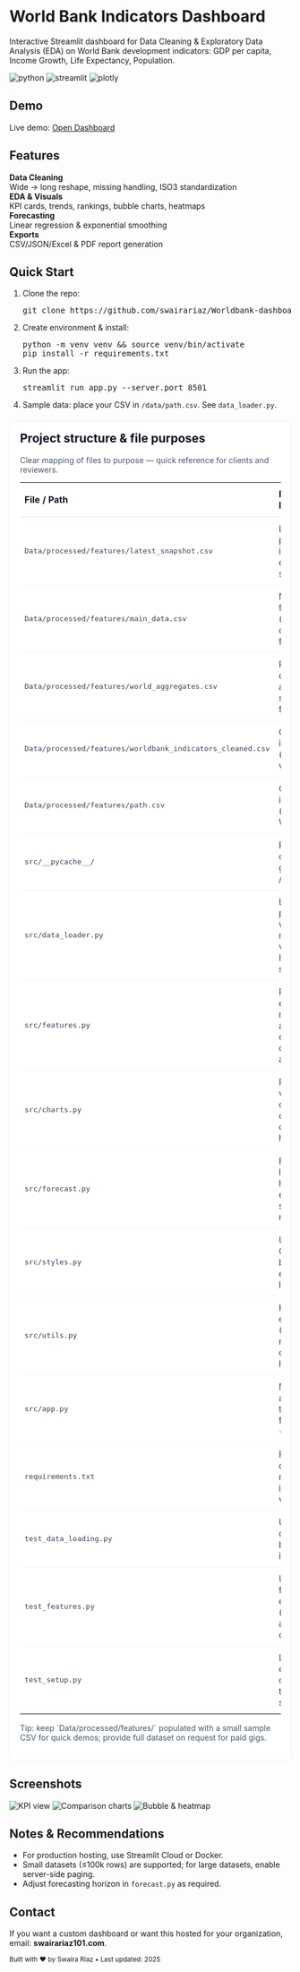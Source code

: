 
  <h1>World Bank Indicators Dashboard</h1>
  <p class="lead">Interactive Streamlit dashboard for Data Cleaning & Exploratory Data Analysis (EDA) on World Bank development indicators: GDP per capita, Income Growth, Life Expectancy, Population.</p>

  <div class="badges">
    <img src="https://img.shields.io/badge/python-3.10-blue" alt="python"/>
    <img src="https://img.shields.io/badge/streamlit-1.0-orange" alt="streamlit"/>
    <img src="https://img.shields.io/badge/plotly-graph-green" alt="plotly"/>
  </div>

  <h2>Demo</h2>
  <p>Live demo: <a class="btn" href="YOUR_DEMO_URL" target="_blank" rel="noopener">Open Dashboard</a></p>

  <h2>Features</h2>
  <div class="kpis">
    <div class="card"><strong>Data Cleaning</strong><div>Wide → long reshape, missing handling, ISO3 standardization</div></div>
    <div class="card"><strong>EDA & Visuals</strong><div>KPI cards, trends, rankings, bubble charts, heatmaps</div></div>
    <div class="card"><strong>Forecasting</strong><div>Linear regression & exponential smoothing</div></div>
    <div class="card"><strong>Exports</strong><div>CSV/JSON/Excel & PDF report generation</div></div>
  </div>

  <h2>Quick Start</h2>
  <ol>
    <li>Clone the repo: <pre>git clone https://github.com/swairariaz/Worldbank-dashboard.git</pre></li>
    <li>Create environment & install: <pre>python -m venv venv && source venv/bin/activate
pip install -r requirements.txt</pre></li>
    <li>Run the app: <pre>streamlit run app.py --server.port 8501</pre></li>
    <li>Sample data: place your CSV in <code>/data/path.csv</code>. See <code>data_loader.py</code>.</li>
  </ol>

  <section id="project-structure" style="font-family:Inter,system-ui,-apple-system,Segoe UI,Roboto,Helvetica,Arial;max-width:980px;margin:20px auto;padding:18px;background:#fff;border-radius:10px;border:1px solid #eef2f7;">
  <h2 style="margin-top:0;color:#0b1220;">Project structure & file purposes</h2>
  <p style="color:#475569;margin-top:4px;">Clear mapping of files to purpose — quick reference for clients and reviewers.</p>

  <table style="width:100%;border-collapse:collapse;margin-top:12px;">
    <colgroup><col style="width:39%"><col style="width:61%"></colgroup>
    <thead>
      <tr style="text-align:left;border-bottom:2px solid #eef2f7;">
        <th style="padding:10px 8px;color:#0b1220;">File / Path</th>
        <th style="padding:10px 8px;color:#0b1220;">Purpose (one line)</th>
      </tr>
    </thead>
    <tbody style="color:#334155;">
      <tr style="border-bottom:1px solid #f1f5f9;">
        <td style="padding:10px 8px;font-family:monospace;">Data/processed/features/latest_snapshot.csv</td>
        <td style="padding:10px 8px;">Latest snapshot of processed indicators used for quick demo and small queries.</td>
      </tr>
      <tr style="border-bottom:1px solid #f1f5f9;">
        <td style="padding:10px 8px;font-family:monospace;">Data/processed/features/main_data.csv</td>
        <td style="padding:10px 8px;">Master long-format dataset (merged, cleaned, canonical source for analysis).</td>
      </tr>
      <tr style="border-bottom:1px solid #f1f5f9;">
        <td style="padding:10px 8px;font-family:monospace;">Data/processed/features/world_aggregates.csv</td>
        <td style="padding:10px 8px;">Precomputed country/region aggregates & summary metrics for fast rendering.</td>
      </tr>
      <tr style="border-bottom:1px solid #f1f5f9;">
        <td style="padding:10px 8px;font-family:monospace;">Data/processed/features/worldbank_indicators_cleaned.csv</td>
        <td style="padding:10px 8px;">Cleaned raw indicators (standardized and validated).</td>
      </tr>
      <tr style="border-bottom:1px solid #f1f5f9;">
        <td style="padding:10px 8px;font-family:monospace;">Data/processed/features/path.csv</td>
        <td style="padding:10px 8px;">Config paths / raw indicators (originally from World Bank).</td>
      </tr>
      <tr style="border-bottom:1px solid #f1f5f9;">
        <td style="padding:10px 8px;font-family:monospace;">src/__pycache__/</td>
        <td style="padding:10px 8px;">Python bytecode cache (auto-generated; ignore / not committed).</td>
      </tr>
      <tr style="border-bottom:1px solid #f1f5f9;">
        <td style="padding:10px 8px;font-family:monospace;">src/data_loader.py</td>
        <td style="padding:10px 8px;">Load & clean pipeline: wide→long reshape, missing-value strategy, ISO3 standardization.</td>
      </tr>
      <tr style="border-bottom:1px solid #f1f5f9;">
        <td style="padding:10px 8px;font-family:monospace;">src/features.py</td>
        <td style="padding:10px 8px;">Feature engineering: rankings, rolling averages, year-over-year changes, aggregates.</td>
      </tr>
      <tr style="border-bottom:1px solid #f1f5f9;">
        <td style="padding:10px 8px;font-family:monospace;">src/charts.py</td>
        <td style="padding:10px 8px;">Plotly visualizations: KPI cards, line/bar charts, bubble chart, correlation heatmap.</td>
      </tr>
      <tr style="border-bottom:1px solid #f1f5f9;">
        <td style="padding:10px 8px;font-family:monospace;">src/forecast.py</td>
        <td style="padding:10px 8px;">Forecasting logic: linear regression helpers and exponential smoothing routines.</td>
      </tr>
      <tr style="border-bottom:1px solid #f1f5f9;">
        <td style="padding:10px 8px;font-family:monospace;">src/styles.py</td>
        <td style="padding:10px 8px;">UI theming & small CSS tweaks used by Streamlit to ensure a polished look.</td>
      </tr>
      <tr style="border-bottom:1px solid #f1f5f9;">
        <td style="padding:10px 8px;font-family:monospace;">src/utils.py</td>
        <td style="padding:10px 8px;">Helper utilities: exports (CSV/JSON/Excel), report generation, common IO helpers.</td>
      </tr>
      <tr style="border-bottom:1px solid #f1f5f9;">
        <td style="padding:10px 8px;font-family:monospace;">src/app.py</td>
        <td style="padding:10px 8px;">Main Streamlit application wiring together loader → features → charts → UI components.</td>
      </tr>
      <tr style="border-bottom:1px solid #f1f5f9;">
        <td style="padding:10px 8px;font-family:monospace;">requirements.txt</td>
        <td style="padding:10px 8px;">Pinned Python dependencies for reproducible installs (use with a venv).</td>
      </tr>
      <tr style="border-bottom:1px solid #f1f5f9;">
        <td style="padding:10px 8px;font-family:monospace;">test_data_loading.py</td>
        <td style="padding:10px 8px;">Unit tests verifying data loader behavior and basic integrity checks.</td>
      </tr>
      <tr style="border-bottom:1px solid #f1f5f9;">
        <td style="padding:10px 8px;font-family:monospace;">test_features.py</td>
        <td style="padding:10px 8px;">Unit tests for feature engineering (ranks, rolling averages, YoY calculations).</td>
      </tr>
      <tr>
        <td style="padding:10px 8px;font-family:monospace;">test_setup.py</td>
        <td style="padding:10px 8px;">Lightweight environment checks & smoke tests (CI-friendly sanity checks).</td>
      </tr>
    </tbody>
  </table>

  <p style="margin-top:14px;color:#475569;">Tip: keep `Data/processed/features/` populated with a small sample CSV for quick demos; provide full dataset on request for paid gigs.</p>
</section>


  <h2>Screenshots</h2>
  <div class="screens">
    <img src="screenshot_kpis.png" alt="KPI view">
    <img src="screenshot_compare.png" alt="Comparison charts">
    <img src="screenshot_bubble.png" alt="Bubble & heatmap">
  </div>

  <h2>Notes & Recommendations</h2>
  <ul>
    <li>For production hosting, use Streamlit Cloud or Docker.</li>
    <li>Small datasets (≤100k rows) are supported; for large datasets, enable server-side paging.</li>
    <li>Adjust forecasting horizon in <code>forecast.py</code> as required.</li>
  </ul>

  <h2>Contact</h2>
  <p>If you want a custom dashboard or want this hosted for your organization, email: <strong>swairariaz101.com</strong>.</p>

  <footer>
    <small>Built with ❤️ by Swaira Riaz • Last updated: 2025</small>
  </footer>
</body>
</html>
